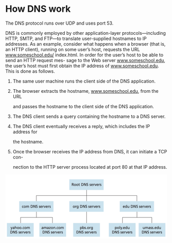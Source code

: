 # How DNS work

The DNS protocol runs over UDP and uses port 53.

DNS is commonly employed by other application-layer protocols—including HTTP, SMTP, and FTP—to translate user-supplied hostnames to IP addresses. As an example, consider what happens when a browser \(that is, an HTTP client\), running on some user’s host, requests the URL www.someschool.edu/ index.html. In order for the user’s host to be able to send an HTTP request mes- sage to the Web server www.someschool.edu, the user’s host must first obtain the IP address of www.someschool.edu. This is done as follows.

1. The same user machine runs the client side of the DNS application.
2. The browser extracts the hostname, www.someschool.edu, from the URL

   and passes the hostname to the client side of the DNS application.

3. The DNS client sends a query containing the hostname to a DNS server.
4. The DNS client eventually receives a reply, which includes the IP address for

   the hostname.

5. Once the browser receives the IP address from DNS, it can initiate a TCP con-

   nection to the HTTP server process located at port 80 at that IP address.

![](../.gitbook/assets/Screen%20Shot%202015-08-31%20at%203.57.55%20PM.png)

